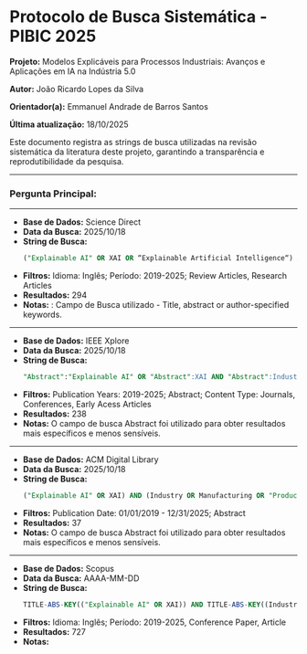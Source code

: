 # Protocolo de Busca Sistemática - PIBIC 2025

**Projeto:** Modelos Explicáveis para Processos Industriais: Avanços e Aplicações em IA na Indústria 5.0

**Autor:** João Ricardo Lopes da Silva

**Orientador(a):** Emmanuel Andrade de Barros Santos

**Última atualização:** 18/10/2025

Este documento registra as strings de busca utilizadas na revisão sistemática da literatura deste projeto, garantindo a transparência e reprodutibilidade da pesquisa.

---

### Pergunta Principal: 

---


-   **Base de Dados:** Science Direct
-   **Data da Busca:** 2025/10/18
-   **String de Busca:**
    ```sql
    ("Explainable AI" OR XAI OR “Explainable Artificial Intelligence“) AND (Industry OR Manufacturing OR "Production Process" OR “Industry 4.0” OR “Industry 5.0” OR “industrial process”)
    ```
-   **Filtros:** Idioma: Inglês; Período: 2019-2025; Review Articles, Research Articles
-   **Resultados:** 294
-   **Notas:** : Campo de Busca utilizado - Title, abstract or author-specified keywords.

---


-   **Base de Dados:** IEEE Xplore
-   **Data da Busca:** 2025/10/18
-   **String de Busca:**
    ```sql
    "Abstract":"Explainable AI" OR "Abstract":XAI AND "Abstract":Industry OR "Abstract":Manufacturing OR "Abstract":"Production Process*" OR "Abstract":"Industry 4.0" OR "Abstract":"Industry 5.0"
    ```
-   **Filtros:** Publication Years: 2019-2025; Abstract; Content Type: Journals, Conferences, Early Acess Articles
-   **Resultados:** 238
-   **Notas:** O campo de busca Abstract foi utilizado para obter resultados mais específicos e menos sensíveis.

---


-   **Base de Dados:** ACM Digital Library
-   **Data da Busca:** 2025/10/18
-   **String de Busca:**
    ```sql
    ("Explainable AI" OR XAI) AND (Industry OR Manufacturing OR "Production Process*" OR "Industry 4.0" OR "Industry 5.0")
    ```
-   **Filtros:** Publication Date: 01/01/2019 - 12/31/2025; Abstract
-   **Resultados:** 37
-   **Notas:** O campo de busca Abstract foi utilizado para obter resultados mais específicos e menos sensíveis.

---


-   **Base de Dados:** Scopus
-   **Data da Busca:** AAAA-MM-DD
-   **String de Busca:**
    ```sql
    TITLE-ABS-KEY(("Explainable AI" OR XAI)) AND TITLE-ABS-KEY((Industry OR Manufacturing OR "Production Process*" OR "Industry 4.0" OR "Industry 5.0")) AND (PUBYEAR > 2018 AND PUBYEAR < 2026)
    ```
-   **Filtros:** Idioma: Inglês; Período: 2019-2025, Conference Paper, Article
-   **Resultados:** 727
-   **Notas:** 


